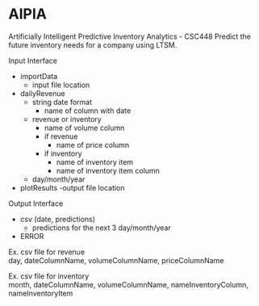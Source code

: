 # AIPIA
Artificially Intelligent Predictive Inventory Analytics - CSC448
Predict the future inventory needs for a company using LTSM.

Input Interface
- importData
  - input file location
- dailyRevenue
  - string date format
    - name of column with date
  - revenue or inventory
    - name of volume column
    - if revenue
      - name of price column
    - if inventory
      - name of inventory item
      - name of inventory item column
  - day/month/year
- plotResults
  -output file location
  
Output Interface
- csv (date, predictions)
  - predictions for the next 3 day/month/year
- ERROR
  
  
Ex. csv file for revenue <br>
day, dateColumnName, volumeColumnName, priceColumnName

Ex. csv file for inventory <br>
month, dateColumnName, volumeColumnName, nameInventoryColumn, nameInventoryItem

